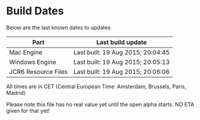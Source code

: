 # Build Dates

Below are the last known dates to updates

Part | Last build update
-----|-----
Mac Engine | Last built: 19 Aug 2015; 20:04:45
Windows Engine | Last built: 19 Aug 2015; 20:05:13
JCR6 Resource Files | Last built: 19 Aug 2015; 20:06:06
All times are in CET (Central European Time: Amsterdam, Brussels, Paris, Madrid)


Please note this file has no real value yet until the open alpha starts. NO ETA given for that yet!
